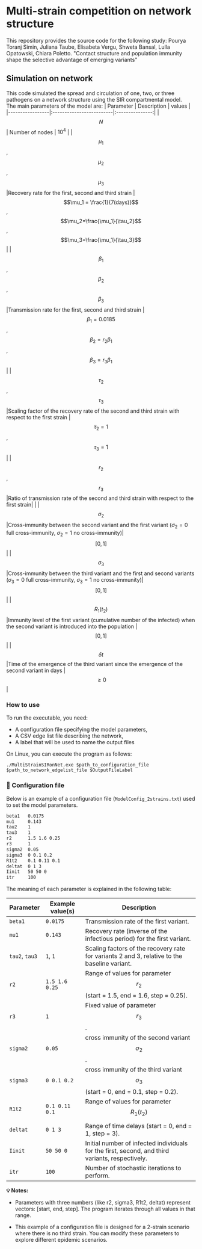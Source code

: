 # Multi-strain competition on network structure
This repository provides the source code for the following study: Pourya Toranj Simin, Juliana Taube, Elisabeta Vergu, Shweta Bansal, Lulla Opatowski, Chiara Poletto. "Contact structure and population immunity shape the selective advantage of emerging variants"
## Simulation on network 
This code simulated the spread and circulation of one, two, or three pathogens on a network structure using the SIR compartmental model.  
The main parameters of the model are:
| Parameter       |        Description       | values          | 
|-----------------|:-------------------------|:---------------:|
|$$N$$            | Number of nodes          | $10^4$      |
|$$\mu_1$$, $$\mu_2$$, $$\mu_3$$        |Recovery rate for the first, second and third strain            |  $$\mu_1 = \frac{1}{7(days)}$$,  $$\mu_2=\frac{\mu_1}{\tau_2}$$, $$\mu_3=\frac{\mu_1}{\tau_3}$$    | 
|$$\beta_1$$, $$\beta_2$$, $$\beta_3$$       |Transmission rate for the first, second and third strain       |  $$\beta_1=0.0185$$, $$\beta_2=r_2 \beta_1$$, $$\beta_3=r_3 \beta_1$$     | 
|$$\tau_2$$, $$\tau_3$$        |Scaling factor of the recovery rate of the second and third strain with respect to the first strain |  $$\tau_2=1$$, $$\tau_3=1$$     | 
|$$r_2$$, $$r_3$$     |Ratio of transmission rate of the second and third strain with respect to the first strain|    |
|$$\sigma_2$$      |Cross-immunity between the second variant and the first variant ($\sigma_2=0$ full cross-immunity, $\sigma_2=1$ no cross-immunity)|  $$[0,1]$$  |
|$$\sigma_3$$      |Cross-immunity between the third variant and the first and second variants ($\sigma_3=0$ full cross-immunity, $\sigma_3=1$ no cross-immunity)|  $$[0,1]$$  |
|$$R_1(t_2)$$      |Immunity level of the first variant (cumulative number of the infected) when the second variant is introduced into the population |  $$[0,1]$$  |
|$$\delta t$$      |Time of the emergence of the third variant since the emergence of the second variant in days | $$\ge0$$ |



### How to use
To run the executable, you need:

*	A configuration file specifying the model parameters,
*	A CSV edge list file describing the network,
*	A label that will be used to name the output files

 On Linux, you can execute the program as follows:
 
`./MultiStrainSIRonNet.exe $path_to_configuration_file $path_to_network_edgelist_file $OutputFileLabel`

### 🧩 Configuration file

Below is an example of a configuration file (`ModelConfig_2strains.txt`) used to set the model parameters.

```txt
beta1   0.0175
mu1     0.143
tau2    1
tau3    1
r2      1.5 1.6 0.25
r3      1
sigma2  0.05
sigma3  0 0.1 0.2
R1t2    0.1 0.11 0.1
deltat  0 1 3
Iinit   50 50 0
itr     100
```

The meaning of each parameter is explained in the following table:


| **Parameter** | **Example value(s)** | **Description** |
|----------------|----------------------|------------------|
| `beta1` | `0.0175` | Transmission rate of the first variant. |
| `mu1` | `0.143` | Recovery rate (inverse of the infectious period) for the first variant. |
| `tau2`, `tau3` | `1`, `1` | Scaling factors of the recovery rate for variants 2 and 3, relative to the baseline variant. |
| `r2` | `1.5 1.6 0.25` | Range of values for parameter $$r_2$$ (start = 1.5, end = 1.6, step = 0.25). |
| `r3` | `1` | Fixed value of parameter $$r_3$$. |
| `sigma2` | `0.05` | cross immunity of the second variant  $$\sigma_2$$. |
| `sigma3` | `0 0.1 0.2` | cross immunity of the third variant $$\sigma_3$$ (start = 0, end = 0.1, step = 0.2). |
| `R1t2` | `0.1 0.11 0.1` | Range of values for parameter $$R_1(t_2)$$ |
| `deltat` | `0 1 3` | Range of time delays (start = 0, end = 1, step = 3). |
| `Iinit` | `50 50 0` | Initial number of infected individuals for the first, second, and third variants, respectively. |
| `itr` | `100` | Number of stochastic iterations to perform. |

**💡 Notes:**

* Parameters with three numbers (like r2, sigma3, R1t2, deltat) represent vectors:
[start, end, step]. The program iterates through all values in that range.

* This example of a configuration file is designed for a 2-strain scenario where there is no third strain. You can modify these parameters to explore different epidemic scenarios.

